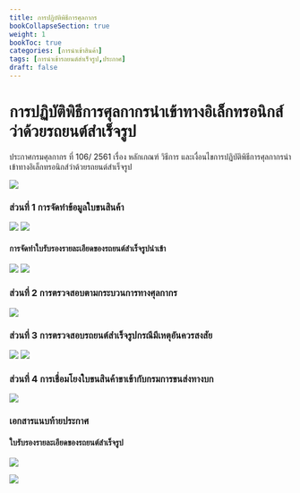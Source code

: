 ```yaml
---
title: การปฏิบัติพิธีการศุลกากร
bookCollapseSection: true
weight: 1
bookToc: true
categories: [การนำเข้าสินค้า]
tags: [การนำเข้ารถยนต์สำเร็จรูป,ประกาศ]
draft: false
---
```


การปฏิบัติพิธีการศุลกากรนำเข้าทางอิเล็กทรอนิกส์ว่าด้วยรถยนต์สำเร็จรูป
======

ประกาศกรมศุลกากร ที่ 106/ 2561 เรื่อง หลักเกณฑ์ วิธีการ และเงื่อนไขการปฏิบัติพิธีการศุลกากรนำเข้าทางอิเล็กทรอนิกส์ว่าด้วยรถยนต์สำเร็จรูป

![](https://github.com/ecs-support/knowledge-center/raw/master/img/import/car/106_2561jpg_Page1-1.jpg)

### ส่วนที่ 1 การจัดทำข้อมูลใบขนสินค้า

![](https://github.com/ecs-support/knowledge-center/raw/master/img/import/car/106_2561jpg_Page1-2.jpg)
![](https://github.com/ecs-support/knowledge-center/raw/master/img/import/car/106_2561jpg_Page2-1.jpg)

#### การจัดทำใบรับรองรายละเอียดของรถยนต์สำเร็จรูปนำเข้า

![](https://github.com/ecs-support/knowledge-center/raw/master/img/import/car/106_2561jpg_Page2-2.jpg)
![](https://github.com/ecs-support/knowledge-center/raw/master/img/import/car/106_2561jpg_Page3-1.jpg)

### ส่วนที่ 2 การตรวจสอบตามกระบวนการทางศุลกากร

![](https://github.com/ecs-support/knowledge-center/raw/master/img/import/car/106_2561jpg_Page3-2.jpg)

### ส่วนที่ 3 การตรวจสอบรถยนต์สำเร็จรูปกรณีมีเหตุอันควรสงสัย

![](https://github.com/ecs-support/knowledge-center/raw/master/img/import/car/106_2561jpg_Page3-3.jpg)
![](https://github.com/ecs-support/knowledge-center/raw/master/img/import/car/106_2561jpg_Page4-1.jpg)

### ส่วนที่ 4 การเชื่อมโยงใบขนสินค้าขาเข้ากับกรมการขนส่งทางบก

![](https://github.com/ecs-support/knowledge-center/raw/master/img/import/car/106_2561jpg_Page4-2.jpg)

### เอกสารแนบท้ายประกาศ

#### ใบรับรองรายละเอียดของรถยนต์สำเร็จรูป

![](https://github.com/ecs-support/knowledge-center/raw/master/img/import/car/106_2561jpg_Page5.jpg)

![](https://github.com/ecs-support/knowledge-center/raw/master/img/import/car/106_2561jpg_Page6.jpg)